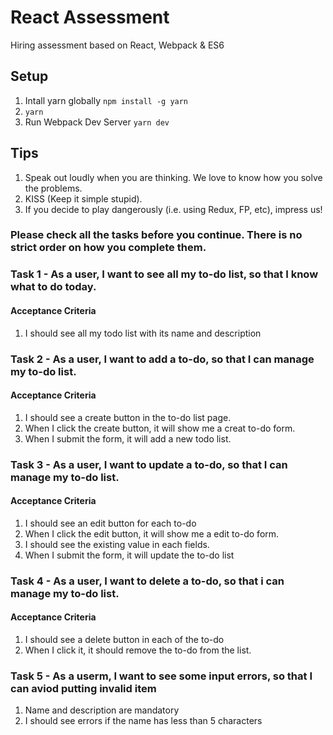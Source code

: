 # React Assessment
Hiring assessment based on React, Webpack &amp; ES6

## Setup
1. Intall yarn globally `npm install -g yarn`
2. `yarn`
3. Run Webpack Dev Server `yarn dev`

## Tips
1. Speak out loudly when you are thinking. We love to know how you solve the problems.
2. KISS (Keep it simple stupid).
3. If you decide to play dangerously (i.e. using Redux, FP, etc), impress us!

### Please check all the tasks before you continue. There is no strict order on how you complete them.
### Task 1 - As a user, I want to see all my to-do list, so that I know what to do today.
#### Acceptance Criteria
1. I should see all my todo list with its name and description

### Task 2 - As a user, I want to add a to-do, so that I can manage my to-do list.
#### Acceptance Criteria
1. I should see a create button in the to-do list page.
2. When I click the create button, it will show me a creat to-do form.
3. When I submit the form, it will add a new todo list.

### Task 3 - As a user, I want to update a to-do, so that I can manage my to-do list.
#### Acceptance Criteria
1. I should see an edit button for each to-do
2. When I click the edit button, it will show me a edit to-do form.
3. I should see the existing value in each fields.
4. When I submit the form, it will update the to-do list

### Task 4 - As a user, I want to delete a to-do, so that i can manage my to-do list.
#### Acceptance Criteria
1. I should see a delete button in each of the to-do
2. When I click it, it should remove the to-do from the list.

### Task 5 - As a userm, I want to see some input errors, so that I can aviod putting invalid item
1. Name and description are mandatory
2. I should see errors if the name has less than 5 characters

